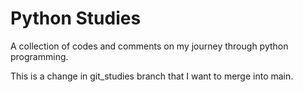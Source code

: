 # Python Studies

A collection of codes and comments on my journey through python programming.

This is a change in git_studies branch that I want to merge into main.